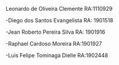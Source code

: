 Leonardo de Oliveira Clemente RA:1110929

-Diego dos Santos Evangelista RA: 1901518

-Jean Roberto Pereira Silva RA: 1901916

-Raphael Cardoso Moreira RA:1901927

-Luis Felipe Tominaga Dielle RA:1902448
